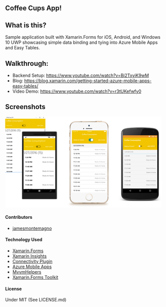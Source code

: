 ## Coffee Cups App!

## What is this?
Sample application built with Xamarin.Forms for iOS, Android, and Windows 10 UWP showcasing simple data binding and tying into Azure Mobile Apps and Easy Tables. 

## Walkthrough:
* Backend Setup: https://www.youtube.com/watch?v=Bi2TxyiK9wM
* Blog: https://blog.xamarin.com/getting-started-azure-mobile-apps-easy-tables/
* Video Demo: https://www.youtube.com/watch?v=r3tUKefwfy0

## Screenshots
![](Art/apps.png)


#### Contributors
* [jamesmontemagno](https://github.com/jamesmontemagno)

#### Technology Used
* [Xamarin.Forms](http://xamarin.com/forms)
* [Xamarin Insights](http://xamarin.com/insights)
* [Connectivity Plugin](http://github.com/jamesmontemagno/Xamarin.Plugins)
* [Azure Mobile Apps](https://components.xamarin.com/view/azure-mobile-client)
* [MvvmHelpers](https://github.com/jamesmontemagno/mvvm-helpers)
* [Xamarin.Forms Toolkit](https://github.com/jamesmontemagno/xamarin.forms-toolkit)

#### License
Under MIT (See LICENSE.md)
